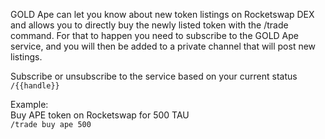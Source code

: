GOLD Ape can let you know about new token listings on Rocketswap DEX and allows you to directly buy the newly listed token with the /trade command. For that to happen you need to subscribe to the GOLD Ape service, and you will then be added to a private channel that will post new listings.

Subscribe or unsubscribe to the service based on your current status  
`/{{handle}}`

Example:  
Buy APE token on Rocketswap for 500 TAU  
`/trade buy ape 500`